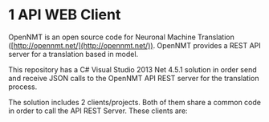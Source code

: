 # 1 API WEB Client

OpenNMT is an open source code for Neuronal Machine Translation ([http://opennmt.net/](http://opennmt.net/)). OpenNMT provides a REST API server for a translation based in model.

This repository has a C# Visual Studio 2013 Net 4.5.1 solution in order send and receive JSON calls to the OpenNMT API REST server for the translation process.

The solution includes 2 clients/projects. Both of them share a common code in order to call the API REST Server. These clients are: